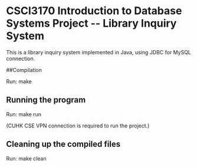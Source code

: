 # CSCI3170 Introduction to Database Systems Project -- Library Inquiry System

This is a library inquiry system implemented in Java, using JDBC for MySQL connection.

##Compilation

Run:  make

## Running the program

Run:  make run

(CUHK CSE VPN connection is required to run the project.)

## Cleaning up the compiled files

Run:  make clean

